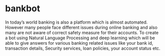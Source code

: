 # bankbot
In today’s world banking is also a platform which is almost automated. However many people face different issues during online banking and also many are not aware of correct safety measure for their accounts. To create a bot using Natural Language Processing and deep learning which will be able to give answers for various banking related issues like your bank id, transaction details, Security services, loan policies, your account status etc.
